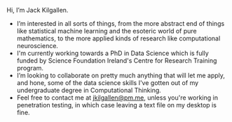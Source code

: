 Hi, I’m Jack Kilgallen.

- I’m interested in all sorts of things, from the more abstract end of things like statistical machine learning and the esoteric world of pure mathematics, 
  to the more applied kinds of research like computational neuroscience. 
- I'm currently working towards a PhD in Data Science which is fully funded by Science Foundation Ireland's Centre for Research Training program.
- I’m looking to collaborate on pretty much anything that will let me apply, and hone, some of the data science skills I've gotten out of my undergraduate degree in Computational Thinking.
- Feel free to contact me at jkilgallen@pm.me, unless you're working in penetration testing, in which case leaving a text file on my desktop is fine.
